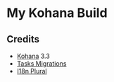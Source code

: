 # My Kohana Build

## Credits
* [Kohana](http://kohanaframework.org/) 3.3
* [Tasks Migrations](https://github.com/kohana-minion/tasks-migrations)
* [I18n Plural](https://github.com/czukowski/I18n_Plural/tree/3.3/master)
